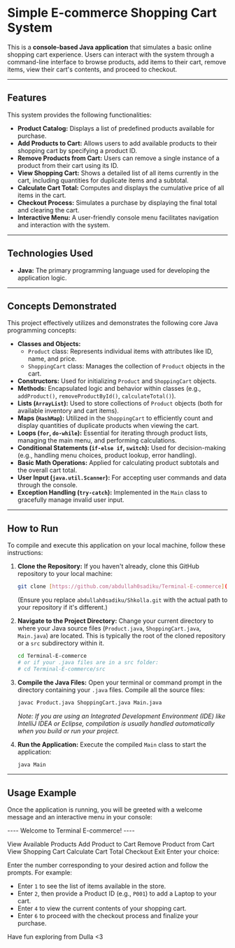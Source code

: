 # Simple E-commerce Shopping Cart System

This is a **console-based Java application** that simulates a basic online shopping cart experience. Users can interact with the system through a command-line interface to browse products, add items to their cart, remove items, view their cart's contents, and proceed to checkout.

---

## Features

This system provides the following functionalities:

* **Product Catalog:** Displays a list of predefined products available for purchase.
* **Add Products to Cart:** Allows users to add available products to their shopping cart by specifying a product ID.
* **Remove Products from Cart:** Users can remove a single instance of a product from their cart using its ID.
* **View Shopping Cart:** Shows a detailed list of all items currently in the cart, including quantities for duplicate items and a subtotal.
* **Calculate Cart Total:** Computes and displays the cumulative price of all items in the cart.
* **Checkout Process:** Simulates a purchase by displaying the final total and clearing the cart.
* **Interactive Menu:** A user-friendly console menu facilitates navigation and interaction with the system.

---

## Technologies Used

* **Java:** The primary programming language used for developing the application logic.

---

## Concepts Demonstrated

This project effectively utilizes and demonstrates the following core Java programming concepts:

* **Classes and Objects:**
    * `Product` class: Represents individual items with attributes like ID, name, and price.
    * `ShoppingCart` class: Manages the collection of `Product` objects in the cart.
* **Constructors:** Used for initializing `Product` and `ShoppingCart` objects.
* **Methods:** Encapsulated logic and behavior within classes (e.g., `addProduct()`, `removeProductById()`, `calculateTotal()`).
* **Lists (`ArrayList`):** Used to store collections of `Product` objects (both for available inventory and cart items).
* **Maps (`HashMap`):** Utilized in the `ShoppingCart` to efficiently count and display quantities of duplicate products when viewing the cart.
* **Loops (`for`, `do-while`):** Essential for iterating through product lists, managing the main menu, and performing calculations.
* **Conditional Statements (`if-else if`, `switch`):** Used for decision-making (e.g., handling menu choices, product lookup, error handling).
* **Basic Math Operations:** Applied for calculating product subtotals and the overall cart total.
* **User Input (`java.util.Scanner`):** For accepting user commands and data through the console.
* **Exception Handling (`try-catch`):** Implemented in the `Main` class to gracefully manage invalid user input.

---

## How to Run

To compile and execute this application on your local machine, follow these instructions:

1.  **Clone the Repository:**
    If you haven't already, clone this GitHub repository to your local machine:
    ```bash
    git clone [https://github.com/abdullah0sadiku/Terminal-E-commerce](https://github.com/abdullah0sadiku/Terminal-E-commerce)
    ```
    (Ensure you replace `abdullah0sadiku/Shkolla.git` with the actual path to your repository if it's different.)

2.  **Navigate to the Project Directory:**
    Change your current directory to where your Java source files (`Product.java`, `ShoppingCart.java`, `Main.java`) are located. This is typically the root of the cloned repository or a `src` subdirectory within it.
    ```bash
    cd Terminal-E-commerce
    # or if your .java files are in a src folder:
    # cd Terminal-E-commerce/src
    ```

3.  **Compile the Java Files:**
    Open your terminal or command prompt in the directory containing your `.java` files. Compile all the source files:
    ```bash
    javac Product.java ShoppingCart.java Main.java
    ```
    *Note: If you are using an Integrated Development Environment (IDE) like IntelliJ IDEA or Eclipse, compilation is usually handled automatically when you build or run your project.*

4.  **Run the Application:**
    Execute the compiled `Main` class to start the application:
    ```bash
    java Main
    ```

---

## Usage Example

Once the application is running, you will be greeted with a welcome message and an interactive menu in your console:

---- Welcome to Terminal E-commerce! ----

View Available Products
Add Product to Cart
Remove Product from Cart
View Shopping Cart
Calculate Cart Total
Checkout
Exit
Enter your choice:


Enter the number corresponding to your desired action and follow the prompts. For example:

* Enter `1` to see the list of items available in the store.
* Enter `2`, then provide a Product ID (e.g., `P001`) to add a Laptop to your cart.
* Enter `4` to view the current contents of your shopping cart.
* Enter `6` to proceed with the checkout process and finalize your purchase.

Have fun exploring from Dulla <3 